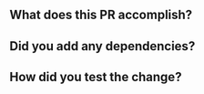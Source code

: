 <!--
NOTE: Please ensure you:
* provide a detailed pull request description and a succinct title (consider template below for guidance),
* follow the [Contributor Guidelines](https://github.com/open-models-platform/Echoes/blob/master/CONTRIBUTING.md),
* and make sure that all contributions are properly licensed pursuant to the LICENSE file in the root of the repository.
-->

## What does this PR accomplish?

<!-- Title should be a short phrase, e.g. "Adds survey functionality". -->

<!-- Detailed description can include any design decisions you want reviewers to take note of. -->

<!-- List all issue numbers affected and closed by this PR. -->

## Did you add any dependencies?

<!-- List each added dependency and justifications (see the Guidelines) -->

## How did you test the change?

<!-- If relevant, add any screenshots of your UI changes. -->
